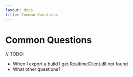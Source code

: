 ```yaml
---
layout: docs
title: Common Questions
---
```

# Common Questions

// TODO:
- When I export a build I get RealtimeClient.dll not found
- What other questions?
